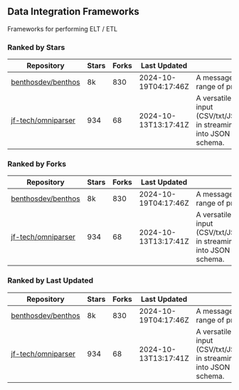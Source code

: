 ## Data Integration Frameworks

Frameworks for performing ELT / ETL

### Ranked by Stars

| Repository | Stars | Forks | Last Updated | Description | 
|------------|-------|-------|--------------|-------------|
| [benthosdev/benthos](https://github.com/benthosdev/benthos) | 8k | 830 | 2024-10-19T04:17:46Z |  A message streaming bridge between a range of protocols. |
| [jf-tech/omniparser](https://github.com/jf-tech/omniparser) | 934 | 68 | 2024-10-13T13:17:41Z |  A versatile ETL library that parses text input (CSV/txt/JSON/XML/EDI/X12/EDIFACT/etc) in streaming fashion and transforms data into JSON output using data-driven schema. |

### Ranked by Forks

| Repository | Stars | Forks | Last Updated | Description | 
|------------|-------|-------|--------------|-------------|
| [benthosdev/benthos](https://github.com/benthosdev/benthos) | 8k | 830 | 2024-10-19T04:17:46Z |  A message streaming bridge between a range of protocols. |
| [jf-tech/omniparser](https://github.com/jf-tech/omniparser) | 934 | 68 | 2024-10-13T13:17:41Z |  A versatile ETL library that parses text input (CSV/txt/JSON/XML/EDI/X12/EDIFACT/etc) in streaming fashion and transforms data into JSON output using data-driven schema. |

### Ranked by Last Updated

| Repository | Stars | Forks | Last Updated | Description | 
|------------|-------|-------|--------------|-------------|
| [benthosdev/benthos](https://github.com/benthosdev/benthos) | 8k | 830 | 2024-10-19T04:17:46Z |  A message streaming bridge between a range of protocols. |
| [jf-tech/omniparser](https://github.com/jf-tech/omniparser) | 934 | 68 | 2024-10-13T13:17:41Z |  A versatile ETL library that parses text input (CSV/txt/JSON/XML/EDI/X12/EDIFACT/etc) in streaming fashion and transforms data into JSON output using data-driven schema. |

